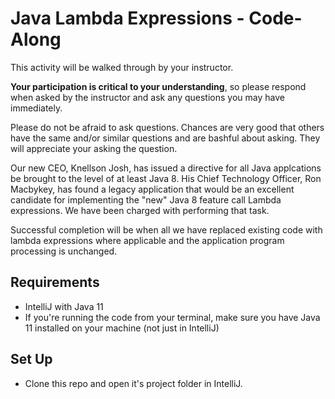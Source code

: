 # Java Lambda Expressions  - Code-Along

This activity will be walked through by your instructor.

**Your participation is critical to your understanding**, so please respond when asked by the instructor and ask any questions you may have immediately.

Please do not be afraid to ask questions.  Chances are very good that others have the same and/or similar questions and are bashful about asking.  They will appreciate your asking the question.

Our new CEO, Knellson Josh, has issued a directive for all Java applcations be brought to the level of at least Java 8.  His Chief Technology Officer, Ron Macbykey, has found a legacy application that would be an excellent candidate for implementing the "new" Java 8 feature call Lambda expressions.   We have been charged with performing that task.

Successful completion will be when all we have replaced existing code with lambda expressions where applicable and the  application program processing is unchanged.

## Requirements

- IntelliJ with Java 11
- If you're running the code from your terminal, make sure you have Java 11 installed on your machine (not just in IntelliJ)

## Set Up

- Clone this repo and open it's project folder in IntelliJ.